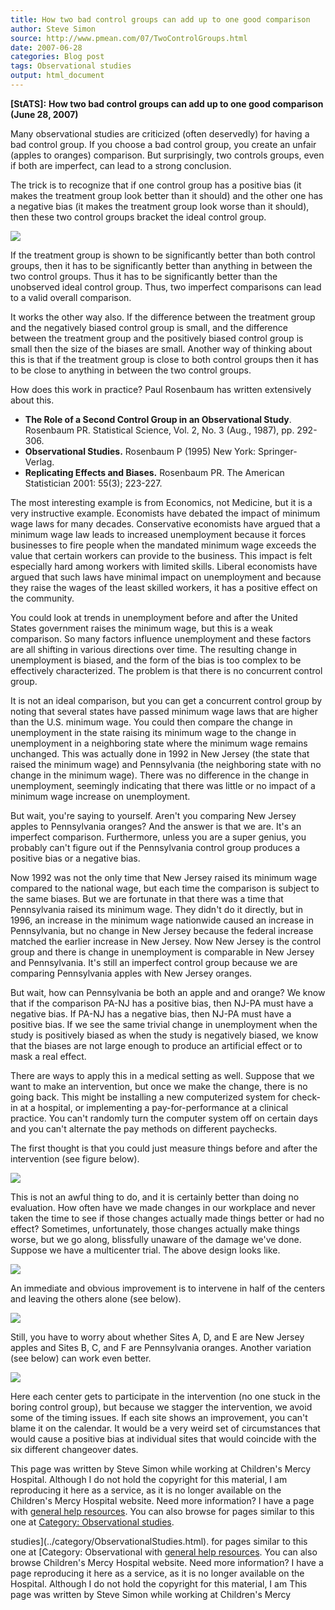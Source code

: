 ```yaml
---
title: How two bad control groups can add up to one good comparison
author: Steve Simon
source: http://www.pmean.com/07/TwoControlGroups.html
date: 2007-06-28
categories: Blog post
tags: Observational studies
output: html_document
---
```

**[StATS]:** **How two bad control groups can add up
to one good comparison (June 28, 2007)**

Many observational studies are criticized (often deservedly) for
having a bad control group. If you choose a bad control group, you
create an unfair (apples to oranges) comparison. But surprisingly, two
controls groups, even if both are imperfect, can lead to a strong
conclusion.

The trick is to recognize that if one control group has a positive
bias (it makes the treatment group look better than it should) and the
other one has a negative bias (it makes the treatment group look worse
than it should), then these two control groups bracket the ideal
control group.

![](http://www.pmean.com/images/images/07/TwoControlGroups01.gif)

If the treatment group is shown to be significantly better than both
control groups, then it has to be significantly better than anything
in between the two control groups. Thus it has to be significantly
better than the unobserved ideal control group. Thus, two imperfect
comparisons can lead to a valid overall comparison.

It works the other way also. If the difference between the treatment
group and the negatively biased control group is small, and the
difference between the treatment group and the positively biased
control group is small then the size of the biases are small. Another
way of thinking about this is that if the treatment group is close to
both control groups then it has to be close to anything in between the
two control groups.

How does this work in practice? Paul Rosenbaum has written extensively
about this.

-   **The Role of a Second Control Group in an Observational Study**.
    Rosenbaum PR. Statistical Science, Vol. 2, No. 3 (Aug., 1987), pp.
    292-306.
-   **Observational Studies.** Rosenbaum P (1995) New York:
    Springer-Verlag.
-   **Replicating Effects and Biases.** Rosenbaum PR. The American
    Statistician 2001: 55(3); 223-227.

The most interesting example is from Economics, not Medicine, but it
is a very instructive example. Economists have debated the impact of
minimum wage laws for many decades. Conservative economists have
argued that a minimum wage law leads to increased unemployment because
it forces businesses to fire people when the mandated minimum wage
exceeds the value that certain workers can provide to the business.
This impact is felt especially hard among workers with limited skills.
Liberal economists have argued that such laws have minimal impact on
unemployment and because they raise the wages of the least skilled
workers, it has a positive effect on the community.

You could look at trends in unemployment before and after the United
States government raises the minimum wage, but this is a weak
comparison. So many factors influence unemployment and these factors
are all shifting in various directions over time. The resulting change
in unemployment is biased, and the form of the bias is too complex to
be effectively characterized. The problem is that there is no
concurrent control group.

It is not an ideal comparison, but you can get a concurrent control
group by noting that several states have passed minimum wage laws that
are higher than the U.S. minimum wage. You could then compare the
change in unemployment in the state raising its minimum wage to the
change in unemployment in a neighboring state where the minimum wage
remains unchanged. This was actually done in 1992 in New Jersey (the
state that raised the minimum wage) and Pennsylvania (the neighboring
state with no change in the minimum wage). There was no difference in
the change in unemployment, seemingly indicating that there was little
or no impact of a minimum wage increase on unemployment.

But wait, you're saying to yourself. Aren't you comparing New Jersey
apples to Pennsylvania oranges? And the answer is that we are. It's
an imperfect comparison. Furthermore, unless you are a super genius,
you probably can't figure out if the Pennsylvania control group
produces a positive bias or a negative bias.

Now 1992 was not the only time that New Jersey raised its minimum wage
compared to the national wage, but each time the comparison is subject
to the same biases. But we are fortunate in that there was a time that
Pennsylvania raised its minimum wage. They didn't do it directly, but
in 1996, an increase in the minimum wage nationwide caused an increase
in Pennsylvania, but no change in New Jersey because the federal
increase matched the earlier increase in New Jersey. Now New Jersey is
the control group and there is change in unemployment is comparable in
New Jersey and Pennsylvania. It's still an imperfect control group
because we are comparing Pennsylvania apples with New Jersey oranges.

But wait, how can Pennsylvania be both an apple and and orange? We
know that if the comparison PA-NJ has a positive bias, then NJ-PA must
have a negative bias.   If PA-NJ has a negative bias, then NJ-PA must
have a positive bias. If we see the same trivial change in
unemployment when the study is positively biased as when the study is
negatively biased, we know that the biases are not large enough to
produce an artificial effect or to mask a real effect.

There are ways to apply this in a medical setting as well. Suppose
that we want to make an intervention, but once we make the change,
there is no going back. This might be installing a new computerized
system for check-in at a hospital, or implementing a
pay-for-performance at a clinical practice. You can't randomly turn
the computer system off on certain days and you can't alternate the
pay methods on different paychecks.

The first thought is that you could just measure things before and
after the intervention (see figure below).

![](http://www.pmean.com/images/images/07/TwoControlGroups02.gif)

This is not an awful thing to do, and it is certainly better than
doing no evaluation. How often have we made changes in our workplace
and never taken the time to see if those changes actually made things
better or had no effect? Sometimes, unfortunately, those changes
actually make things worse, but we go along, blissfully unaware of the
damage we've done. Suppose we have a multicenter trial. The above
design looks like.

![](http://www.pmean.com/images/images/07/TwoControlGroups03.gif)

An immediate and obvious improvement is to intervene in half of the
centers and leaving the others alone (see below).

![](http://www.pmean.com/images/images/07/TwoControlGroups04.gif)

Still, you have to worry about whether Sites A, D, and E are New
Jersey apples and Sites B, C, and F are Pennsylvania oranges. Another
variation (see below) can work even better.

![](http://www.pmean.com/images/images/07/TwoControlGroups05.gif)

Here each center gets to participate in the intervention (no one stuck
in the boring control group), but because we stagger the intervention,
we avoid some of the timing issues. If each site shows an improvement,
you can't blame it on the calendar. It would be a very weird set of
circumstances that would cause a positive bias at individual sites
that would coincide with the six different changeover dates.

This page was written by Steve Simon while working at Children's Mercy
Hospital. Although I do not hold the copyright for this material, I am
reproducing it here as a service, as it is no longer available on the
Children's Mercy Hospital website. Need more information? I have a page
with [general help resources](../GeneralHelp.html). You can also browse
for pages similar to this one at [Category: Observational
studies](../category/ObservationalStudies.html).
<!---More--->
studies](../category/ObservationalStudies.html).
for pages similar to this one at [Category: Observational
with [general help resources](../GeneralHelp.html). You can also browse
Children's Mercy Hospital website. Need more information? I have a page
reproducing it here as a service, as it is no longer available on the
Hospital. Although I do not hold the copyright for this material, I am
This page was written by Steve Simon while working at Children's Mercy

<!---Do not use
**[StATS]:** **How two bad control groups can add up
This page was written by Steve Simon while working at Children's Mercy
Hospital. Although I do not hold the copyright for this material, I am
reproducing it here as a service, as it is no longer available on the
Children's Mercy Hospital website. Need more information? I have a page
with [general help resources](../GeneralHelp.html). You can also browse
for pages similar to this one at [Category: Observational
studies](../category/ObservationalStudies.html).
--->


